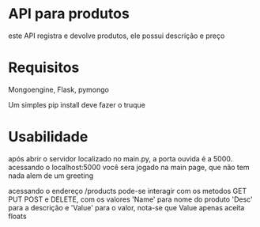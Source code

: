 # API para produtos

este API registra e devolve produtos, ele possui descrição e preço

# Requisitos

Mongoengine, Flask, pymongo

Um simples pip install deve fazer o truque

# Usabilidade

após abrir o servidor localizado no main.py, a porta ouvida é a 5000. acessando o localhost:5000 você sera jogado na main page, que não tem nada alem de um greeting

acessando o endereço /products pode-se interagir com os metodos GET PUT POST e DELETE, com os valores 'Name' para nome do produto 'Desc' para a descrição e 'Value' para o valor, nota-se que Value apenas aceita floats